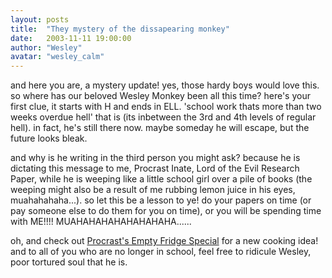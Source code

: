 ```yaml
---
layout: posts
title:  "They mystery of the dissapearing monkey"
date:   2003-11-11 19:00:00
author: "Wesley"
avatar: "wesley_calm"
---
```

and here you are, a mystery update! yes, those hardy boys would love this. so where has our beloved Wesley Monkey been all this time? here's your first clue, it starts with H and ends in ELL. 'school work thats more than two weeks overdue hell' that is (its inbetween the 3rd and 4th levels of regular hell). in fact, he's still there now. maybe someday he will escape, but the future looks bleak.

and why is he writing in the third person you might ask? because he is dictating this message to me, Procrast Inate, Lord of the Evil Research Paper, while he is weeping like a little school girl over a pile of books (the weeping might also be a result of me rubbing lemon juice in his eyes, muahahahaha...). so let this be a lesson to ye! do your papers on time (or pay someone else to do them for you on time), or you will be spending time with ME!!!! MUAHAHAHAHAHAHAHAHA......

oh, and check out [Procrast's Empty Fridge Special](/recipes/procrasts-empty-fridge-special.html) for a new cooking idea! and to all of you who are no longer in school, feel free to ridicule Wesley, poor tortured soul that he is.